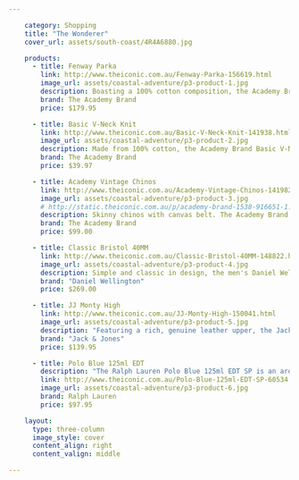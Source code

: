 ```yaml
---

    category: Shopping
    title: "The Wonderer"
    cover_url: assets/south-coast/4R4A6880.jpg

    products:
      - title: Fenway Parka
        link: http://www.theiconic.com.au/Fenway-Parka-156619.html
        image_url: assets/coastal-adventure/p3-product-1.jpg
        description: Boasting a 100% cotton composition, the Academy Brand Fenway Parka is both practical and stylish with a detachable hood and generous storage.
        brand: The Academy Brand
        price: $179.95

      - title: Basic V-Neck Knit
        link: http://www.theiconic.com.au/Basic-V-Neck-Knit-141938.html
        image_url: assets/coastal-adventure/p3-product-2.jpg
        description: Made from 100% cotton, the Academy Brand Basic V-Neck Knit sweater has a versatile design that's ideal for transeasonal layering.
        brand: The Academy Brand
        price: $39.97

      - title: Academy Vintage Chinos
        link: http://www.theiconic.com.au/Academy-Vintage-Chinos-141982.html
        image_url: assets/coastal-adventure/p3-product-3.jpg
        # http://static.theiconic.com.au/p/academy-brand-1538-916651-1.jpg
        description: Skinny chinos with canvas belt. The Academy Brand Academy Vintage Chinos have a narrow waistband, belt loops, and a buttoned zip fly front. The pants have a classic five pocket design and come with a canvas belt which has contrast leather-look trims. The Academy Brand Academy Vintage Chinos are made from 100% cotton and have a skinny leg fit.
        brand: The Academy Brand
        price: $99.00

      - title: Classic Bristol 40MM
        link: http://www.theiconic.com.au/Classic-Bristol-40MM-148822.html
        image_url: assets/coastal-adventure/p3-product-4.jpg
        description: Simple and classic in design, the men's Daniel Wellington Classic Bristol 40MM watch features an eggshell dial with silver-toned detailing, and a premium leather strap with a pin buckle closure.
        brand: "Daniel Wellington"
        price: $269.00

      - title: JJ Monty High
        link: http://www.theiconic.com.au/JJ-Monty-High-150041.html
        image_url: assets/coastal-adventure/p3-product-5.jpg
        description: "Featuring a rich, genuine leather upper, the Jack & Jones JJ Monty High sneakers are ideal for casual, weekend wear. "
        brand: "Jack & Jones"
        price: $139.95

      - title: Polo Blue 125ml EDT
        description: "The Ralph Lauren Polo Blue 125ml EDT SP is an aromatic fragrance for men. The composition features top notes of melon, mandarin, orange and cucumber and lead to a heart of basil, sage and geranium, and a base of musk, woody notes and suede."
        link: http://www.theiconic.com.au/Polo-Blue-125ml-EDT-SP-60534.html
        image_url: assets/coastal-adventure/p3-product-6.jpg
        brand: Ralph Lauren
        price: $97.95

    layout:
      type: three-column
      image_style: cover
      content_align: right
      content_valign: middle

---
```


